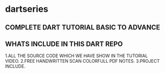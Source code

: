 # dartseries

COMPLETE DART TUTORIAL BASIC TO ADVANCE
---------------------------------------

WHATS INCLUDE IN THIS DART REPO
---------------------------------
1.ALL THE SOURCE CODE WHICH WE HAVE SHOW IN THE TUTORIAL VIDEO.
2.FREE HANDWRITTEN SCAN COLORFULL PDF NOTES.
3.PROJECT INCLUDE.

